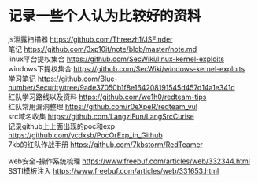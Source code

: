 # 记录一些个人认为比较好的资料
js泄露扫描器  https://github.com/Threezh1/JSFinder  
笔记 https://github.com/3xp10it/note/blob/master/note.md  
linux平台提权集合  https://github.com/SecWiki/linux-kernel-exploits  
windows下提权集合 https://github.com/SecWiki/windows-kernel-exploits  
学习笔记  https://github.com/Blue-number/Security/tree/9ade37050b1f8e164208191545d457d14a1e341d  
红队学习路线以及资料 https://github.com/we1h0/redteam-tips  
红队常用漏洞整理  https://github.com/r0eXpeR/redteam_vul  
src域名收集  https://github.com/LangziFun/LangSrcCurise  
记录github上上面出现的poc和exp  https://github.com/ycdxsb/PocOrExp_in_Github  
7kb的红队作战手册  https://github.com/7kbstorm/RedTeamer  

web安全-操作系统梳理  https://www.freebuf.com/articles/web/332344.html  
SSTI模板注入  https://www.freebuf.com/articles/web/331653.html  
